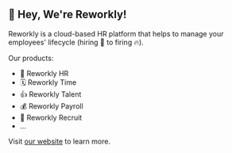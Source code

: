 ## 👋 Hey, We're Reworkly!

Reworkly is a cloud-based HR platform that helps to manage your employees' lifecycle (hiring 🚀 to firing 🔥).

Our products:
- 💼 Reworkly HR
- 🗓 Reworkly Time
- 👍 Reworkly Talent
- 💰 Reworkly Payroll
- 🧳 Reworkly Recruit
- ...


Visit [our website](https://www.reworkly.com) to learn more.
